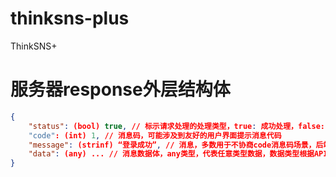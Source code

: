 # thinksns-plus
ThinkSNS+

# 服务器response外层结构体
```json
{
    "status": (bool) true, // 标示请求处理的处理类型，true: 成功处理，false: 错误处理
    "code": (int) 1, // 消息码，可能涉及到友好的用户界面提示消息代码
    "message": (strinf) “登录成功”, // 消息，多数用于不协商code消息码场景，后端直接给出消息，前端展示消息等场景
    "data": (any) ... // 消息数据体，any类型，代表任意类型数据，数据类型根据API的不同决定。
}
```